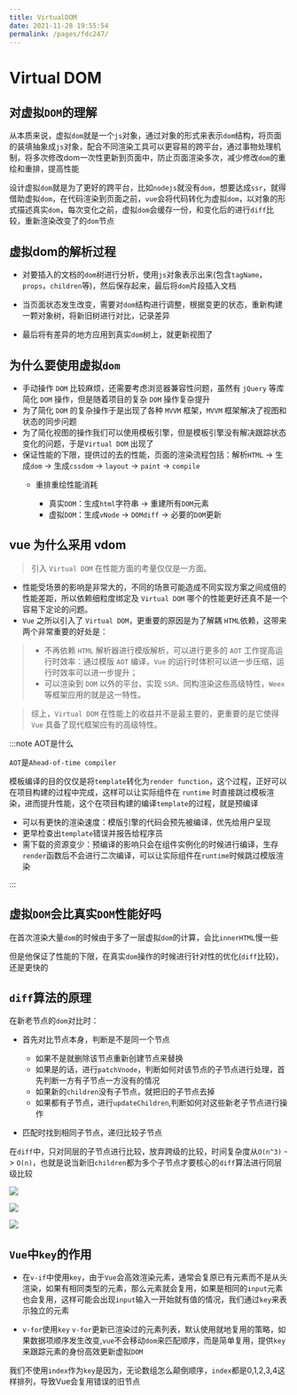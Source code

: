 ```yaml
---
title: VirtualDOM
date: 2021-11-28 19:55:54
permalink: /pages/fdc247/
---
```

# Virtual DOM

## 对虚拟`DOM`的理解

从本质来说，虚拟`dom`就是一个`js`对象，通过对象的形式来表示`dom`结构，将页面的装填抽象成`js`对象，配合不同渲染工具可以更容易的跨平台，通过事物处理机制，将多次修改dom一次性更新到页面中，防止页面渲染多次，减少修改`dom`的重绘和重排，提高性能

设计虚拟`dom`就是为了更好的跨平台，比如`nodejs`就没有`dom`，想要达成`ssr`，就得借助虚拟`dom`，在代码渲染到页面之前，`vue`会将代码转化为虚拟`dom`，以对象的形式描述真实`dom`，每次变化之前，虚拟`dom`会缓存一份，和变化后的进行`diff`比较，重新渲染改变了的`dom`节点



## 虚拟dom的解析过程

- 对要插入的文档的`dom`树进行分析，使用`js`对象表示出来(包含`tagName`，`props`，`children`等)，然后保存起来，最后将`dom`片段插入文档
- 当页面状态发生改变，需要对`dom`结构进行调整，根据变更的状态，重新构建一颗对象树，将新旧树进行对比，记录差异

- 最后将有差异的地方应用到真实`dom`树上，就更新视图了



## 为什么要使用虚拟`dom`

- 手动操作 `DOM` 比较麻烦，还需要考虑浏览器兼容性问题，虽然有 `jQuery` 等库简化 `DOM` 操作，但是随着项目的复杂 `DOM` 操作复杂提升
- 为了简化 `DOM` 的复杂操作于是出现了各种 `MVVM` 框架，`MVVM` 框架解决了视图和状态的同步问题
- 为了简化视图的操作我们可以使用模板引擎，但是模板引擎没有解决跟踪状态变化的问题，于是`Virtual DOM` 出现了
- 保证性能的下限，提供过的去的性能，页面的渲染流程包括：解析`HTML` -> 生成`dom` -> 生成`cssdom` -> `layout` -> `paint` -> `compile`
  - 重排重绘性能消耗

    - 真实`DOM`：生成`html`字符串 -> 重建所有`DOM`元素
    - 虚拟`DOM`：生成`vNode` -> `DOMdiff` -> 必要的`DOM`更新


## vue 为什么采用 vdom

> 引入 `Virtual DOM` 在性能方面的考量仅仅是一方面。

- 性能受场景的影响是非常大的，不同的场景可能造成不同实现方案之间成倍的性能差距，所以依赖细粒度绑定及 `Virtual DOM` 哪个的性能更好还真不是一个容易下定论的问题。
- `Vue` 之所以引入了 `Virtual DOM`，更重要的原因是为了解耦 `HTML`依赖，这带来两个非常重要的好处是：

> - 不再依赖 `HTML` 解析器进行模版解析，可以进行更多的 `AOT` 工作提高运行时效率：通过模版 `AOT` 编译，`Vue` 的运行时体积可以进一步压缩，运行时效率可以进一步提升；
> - 可以渲染到 `DOM` 以外的平台，实现 `SSR`、同构渲染这些高级特性，`Weex`等框架应用的就是这一特性。

> 综上，`Virtual DOM` 在性能上的收益并不是最主要的，更重要的是它使得 `Vue` 具备了现代框架应有的高级特性。

:::note AOT是什么

`AOT`是`Ahead-of-time compiler`

模板编译的目的仅仅是将`template`转化为`render function`，这个过程，正好可以在项目构建的过程中完成，这样可以让实际组件在 `runtime` 时直接跳过模板渲染，进而提升性能，这个在项目构建的编译`template`的过程，就是预编译

- 可以有更快的渲染速度：模版引擎的代码会预先被编译，优先给用户呈现
- 更早检查出`template`错误并报告给程序员
- 需下载的资源变少：预编译的影响只会在组件实例化的时候进行编译，生存`render`函数后不会进行二次编译，可以让实际组件在`runtime`时候跳过模版渲染

:::

## 虚拟`DOM`会比真实`DOM`性能好吗

在首次渲染大量`dom`的时候由于多了一层虚拟`dom`的计算，会比`innerHTML`慢一些

但是他保证了性能的下限，在真实`dom`操作的时候进行针对性的优化(`diff`比较)，还是更快的

## `diff`算法的原理

在新老节点的`dom`对比时：

- 首先对比节点本身，判断是不是同一个节点
  - 如果不是就删除该节点重新创建节点来替换
  - 如果是的话，进行`patchVnode`，判断如何对该节点的子节点进行处理，首先判断一方有子节点一方没有的情况
  - 如果新的`children`没有子节点，就把旧的子节点去掉
  - 如果都有子节点，进行`updateChildren`,判断如何对这些新老子节点进行操作

- 匹配时找到相同子节点，递归比较子节点

在`diff`中，只对同层的子节点进行比较，放弃跨级的比较，时间复杂度从`O(n^3)`  -> `O(n)`，也就是说当新旧`children`都为多个子节点才要核心的`diff`算法进行同层级比较

![](https://cdn.jsdelivr.net/gh/duochizhacai/generatePic/img/202201071118675.png)

![](https://cdn.jsdelivr.net/gh/duochizhacai/generatePic/img/202201071124558.png)

![](https://cdn.jsdelivr.net/gh/duochizhacai/generatePic/img/202201071230933.png)

## `Vue`中`key`的作用

- 在`v-if`中使用`key`，由于`Vue`会高效渲染元素，通常会复原已有元素而不是从头渲染，如果有相同类型的元素，那么元素就会复用，如果是相同的`input`元素也会复用，这样可能会出现`input`输入一开始就有值的情况，我们通过`key`来表示独立的元素

- `v-for`使用`key` `v-for`更新已渲染过的元素列表，默认使用就地复用的策略，如果数据项顺序发生改变,`vue`不会移动`dom`来匹配顺序，而是简单复用，提供`key`来跟踪元素的身份高效更新虚拟`DOM`

我们不使用`index`作为`key`是因为，无论数组怎么颠倒顺序，`index`都是0,1,2,3,4这样排列，导致Vue会复用错误的旧节点
